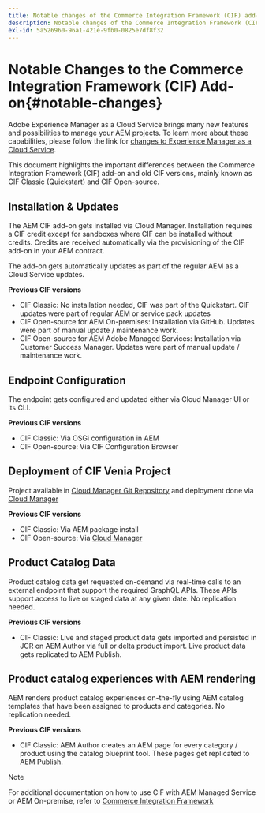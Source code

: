```yaml
---
title: Notable changes of the Commerce Integration Framework (CIF) add-on
description: Notable changes of the Commerce Integration Framework (CIF) compared to old CIF versions.
exl-id: 5a526960-96a1-421e-9fb0-0825e7df8f32
---
```

# Notable Changes to the Commerce Integration Framework (CIF) Add-on{#notable-changes}

Adobe Experience Manager as a Cloud Service brings many new features and possibilities to manage your AEM projects. To learn more about these capabilities, please follow the link for [changes to Experience Manager as a Cloud Service](/help/release-notes/aem-cloud-changes.md).

This document highlights the important differences between the Commerce Integration Framework (CIF) add-on and old CIF versions, mainly known as CIF Classic (Quickstart) and CIF Open-source.

## Installation & Updates

The AEM CIF add-on gets installed via Cloud Manager. Installation requires a CIF credit except for sandboxes where CIF can be installed without credits. Credits are received automatically via the provisioning of the CIF add-on in your AEM contract.

The add-on gets automatically updates as part of the regular AEM as a Cloud Service updates.

**Previous CIF versions**

* CIF Classic: No installation needed, CIF was part of the Quickstart. CIF updates were part of regular AEM or service pack updates
* CIF Open-source for AEM On-premises: Installation via GitHub. Updates were part of manual update / maintenance work.
* CIF Open-source for AEM Adobe Managed Services: Installation via Customer Success Manager. Updates were part of manual update / maintenance work.

## Endpoint Configuration

The endpoint gets configured and updated either via Cloud Manager UI or its CLI.

**Previous CIF versions**

* CIF Classic: Via OSGi configuration in AEM
* CIF Open-source: Via CIF Configuration Browser

## Deployment of CIF Venia Project

Project available in [Cloud Manager Git Repository](https://experienceleague.adobe.com/docs/experience-manager-cloud-service/implementing/managing-code/integrating-with-git.html) and deployment done via [Cloud Manager](https://experienceleague.adobe.com/docs/experience-manager-cloud-service/implementing/deploying/overview.html)

**Previous CIF versions**

* CIF Classic: Via AEM package install
* CIF Open-source: Via [Cloud Manager](https://experienceleague.adobe.com/docs/experience-manager-cloud-manager/using/introduction-to-cloud-manager.html)

## Product Catalog Data

Product catalog data get requested on-demand via real-time calls to an external endpoint that support the required GraphQL APIs. These APIs support access to live or staged data at any given date. No replication needed.

**Previous CIF versions**

* CIF Classic: Live and staged product data gets imported and persisted in JCR on AEM Author via full or delta product import. Live product data gets replicated to AEM Publish.

## Product catalog experiences with AEM rendering

AEM renders product catalog experiences on-the-fly using AEM catalog templates that have been assigned to products and categories. No replication needed.

**Previous CIF versions**

* CIF Classic: AEM Author creates an AEM page for every category / product using the catalog blueprint tool. These pages get replicated to AEM Publish.

>[!NOTE]
>
>For additional documentation on how to use CIF with AEM Managed Service or AEM On-premise, refer to [Commerce Integration Framework](https://www.adobe.io/apis/experiencecloud/commerce-integration-framework/getting-started.html)
